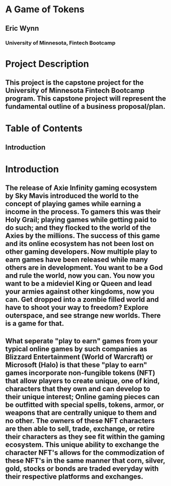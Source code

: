 # A Game of Tokens
## Eric Wynn 
### University of Minnesota, Fintech Bootcamp

# Project Description
## This project is the capstone project for the University of Minnesota Fintech Bootcamp program. This capstone project will represent the fundamental outline of a business proposal/plan. 

# Table of Contents
## Introduction 



# Introduction 
## The release of Axie Infinity gaming ecosystem by Sky Mavis introduced the world to the concept of playing games while earning a income in the process. To gamers this was their Holy Grail; playing games while getting paid to do such; and they flocked to the world of the Axies by the millions. The success of this game and its online ecosystem has not been lost on other gaming developers. Now multiple play to earn games have been released while many others are in development. You want to be a God and rule the world, now you can. You now you want to be a mideviel King or Queen and lead your armies against other kingdoms, now you can. Get dropped into a zombie filled world and have to shoot your way to freedom? Explore outerspace, and see strange new worlds. There is a game for that.

## What seperate "play to earn" games from your typical online games by such  companies as Blizzard Entertainment (World of Warcraft) or Microsoft (Halo) is that these "play to earn" games incorporate non-fungible tokens (NFT) that allow players to create unique, one of kind, characters that they own and can develop to their unique interest; Online gaming pieces can be outfitted with special spells, tokens, armor, or weapons that are centrally unique to them and no other. The owners of these NFT characters are then able to sell, trade, exchange, or retire their characters as they see fit within the gaming ecosystem. This unique ability to exchange the character NFT's allows for the commodization of these NFT's in the same manner that corn, silver, gold, stocks or bonds are traded everyday with their respective platforms and exchanges. 

## 


